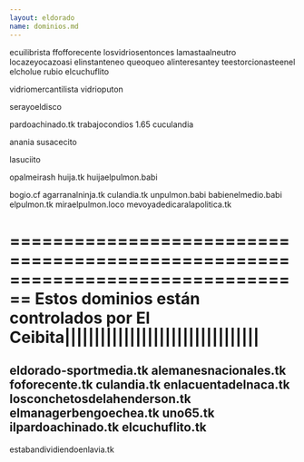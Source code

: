 ```yaml
---
layout: eldorado
name: dominios.md
---
```


ecuilibrista
ffofforecente
losvidriosentonces
lamastaalneutro
locazeyocazoasi
elinstanteneo
queoqueo
alinteresantey
teestorcionasteenel
elcholue
rubio
elcuchuflito

vidriomercantilista
vidrioputon

serayoeldisco



 pardoachinado.tk
trabajocondios
1.65
cuculandia

anania
susacecito

lasuciito

opalmeirash
huija.tk
huijaelpulmon.babi

bogio.cf
agarranalninja.tk
culandia.tk
unpulmon.babi
babienelmedio.babi
elpulmon.tk
miraelpulmon.loco
mevoyadedicaralapolitica.tk

================================================================================
Estos dominios están controlados por El Ceibita|||||||||||||||||||||||||||||||||
================================================================================

eldorado-sportmedia.tk
alemanesnacionales.tk
foforecente.tk
culandia.tk
enlacuentadelnaca.tk
losconchetosdelahenderson.tk
elmanagerbengoechea.tk
uno65.tk
ilpardoachinado.tk
elcuchuflito.tk
--------------------------------------------------------------------------------
estabandividiendoenlavia.tk
